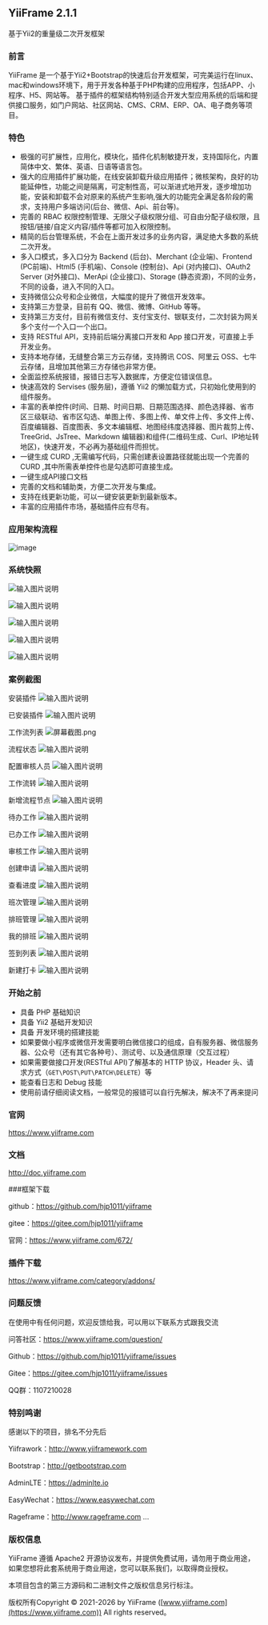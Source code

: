 ## YiiFrame 2.1.1

基于Yii2的重量级二次开发框架

### 前言

YiiFrame 是一个基于Yii2+Bootstrap的快速后台开发框架，可完美运行在linux、mac和windows环境下，用于开发各种基于PHP构建的应用程序，包括APP、小程序、H5、网站等。 基于插件的框架结构特别适合开发大型应用系统的后端和提供接口服务，如门户网站、社区网站、CMS、CRM、ERP、OA、电子商务等项目。

### 特色

- 极强的可扩展性，应用化，模块化，插件化机制敏捷开发，支持国际化，内置简体中文、繁体、英语、日语等语言包。
- 强大的应用插件扩展功能，在线安装卸载升级应用插件；微核架构，良好的功能延伸性，功能之间是隔离，可定制性高，可以渐进式地开发，逐步增加功能，安装和卸载不会对原来的系统产生影响,强大的功能完全满足各阶段的需求，支持用户多端访问(后台、微信、Api、前台等)。
- 完善的 RBAC 权限控制管理、无限父子级权限分组、可自由分配子级权限，且按钮/链接/自定义内容/插件等都可加入权限控制。
- 精简的后台管理系统，不会在上面开发过多的业务内容，满足绝大多数的系统二次开发。
- 多入口模式，多入口分为 Backend (后台)、Merchant (企业端)、Frontend (PC前端)、Html5 (手机端)、Console (控制台)、Api (对内接口)、OAuth2 Server (对外接口)、MerApi (企业接口)、Storage (静态资源)，不同的业务，不同的设备，进入不同的入口。
- 支持微信公众号和企业微信，大幅度的提升了微信开发效率。
- 支持第三方登录，目前有 QQ、微信、微博、GitHub 等等。
- 支持第三方支付，目前有微信支付、支付宝支付、银联支付，二次封装为网关多个支付一个入口一个出口。
- 支持 RESTful API，支持前后端分离接口开发和 App 接口开发，可直接上手开发业务。
- 支持本地存储，无缝整合第三方云存储，支持腾讯 COS、阿里云 OSS、七牛云存储，且增加其他第三方存储也非常方便。
- 全面监控系统报错，报错日志写入数据库，方便定位错误信息。
- 快速高效的 Servises (服务层)，遵循 Yii2 的懒加载方式，只初始化使用到的组件服务。
- 丰富的表单控件(时间、日期、时间日期、日期范围选择、颜色选择器、省市区三级联动、省市区勾选、单图上传、多图上传、单文件上传、多文件上传、百度编辑器、百度图表、多文本编辑框、地图经纬度选择器、图片裁剪上传、TreeGrid、JsTree、Markdown 编辑器)和组件(二维码生成、Curl、IP地址转地区)，快速开发，不必再为基础组件而担忧。
- 一键生成 CURD ,无需编写代码，只需创建表设置路径就能出现一个完善的 CURD ,其中所需表单控件也是勾选即可直接生成。
- 一键生成API接口文档
- 完善的文档和辅助类，方便二次开发与集成。
- 支持在线更新功能，可以一键安装更新到最新版本。
- 丰富的应用插件市场，基础插件应有尽有。

### 应用架构流程

![image](https://wephp-unioa.oss-cn-shenzhen.aliyuncs.com/app-flow.png)

### 系统快照

![输入图片说明](https://wephp-unioa.oss-cn-shenzhen.aliyuncs.com/YiiFrame-%E7%B3%BB%E7%BB%9F%E9%A6%96%E9%A1%B5.png "系统首页")

![输入图片说明](https://wephp-unioa.oss-cn-shenzhen.aliyuncs.com/YiiFrame-%E7%AB%99%E7%82%B9%E8%AE%BE%E7%BD%AE.png "站点设置")

![输入图片说明](https://wephp-unioa.oss-cn-shenzhen.aliyuncs.com/YiiFrame-%E9%85%8D%E7%BD%AE%E7%AE%A1%E7%90%86.png "配置管理")

![输入图片说明](https://wephp-unioa.oss-cn-shenzhen.aliyuncs.com/YiiFrame-%E5%BA%94%E7%94%A8%E7%AE%A1%E7%90%86.png "应用管理")

![输入图片说明](https://wephp-unioa.oss-cn-shenzhen.aliyuncs.com/YiiFrame-%E6%9D%83%E9%99%90%E7%AE%A1%E7%90%86.png "权限管理")

### 案例截图

安装插件
![输入图片说明](https://wephp-unioa.oss-cn-shenzhen.aliyuncs.com/%E5%AE%89%E8%A3%85%E6%8F%92%E4%BB%B6.png "屏幕截图.png")

已安装插件
![输入图片说明](https://wephp-unioa.oss-cn-shenzhen.aliyuncs.com/%E5%B7%B2%E5%AE%89%E8%A3%85%E6%8F%92%E4%BB%B6.png "屏幕截图.png")

工作流列表
![](https://wephp-unioa.oss-cn-shenzhen.aliyuncs.com/%E5%B7%A5%E4%BD%9C%E6%B5%81%E5%88%97%E8%A1%A8.png "屏幕截图.png")

流程状态
![输入图片说明](https://wephp-unioa.oss-cn-shenzhen.aliyuncs.com/%E6%B5%81%E7%A8%8B%E7%8A%B6%E6%80%81.png "屏幕截图.png")

配置审核人员
![输入图片说明](https://wephp-unioa.oss-cn-shenzhen.aliyuncs.com/%E9%85%8D%E7%BD%AE%E5%AE%A1%E6%A0%B8%E4%BA%BA%E5%91%98.png "屏幕截图.png")

工作流转
![输入图片说明](https://wephp-unioa.oss-cn-shenzhen.aliyuncs.com/%E5%B7%A5%E4%BD%9C%E6%B5%81%E8%BD%AC.png "屏幕截图.png")

新增流程节点
![输入图片说明](https://wephp-unioa.oss-cn-shenzhen.aliyuncs.com/%E5%88%9B%E5%BB%BA%E6%B5%81%E7%A8%8B%E8%8A%82%E7%82%B9.png "屏幕截图.png")

待办工作
![输入图片说明](https://wephp-unioa.oss-cn-shenzhen.aliyuncs.com/%E5%BE%85%E5%8A%9E%E5%B7%A5%E4%BD%9C.png "屏幕截图.png")

已办工作
![输入图片说明](https://wephp-unioa.oss-cn-shenzhen.aliyuncs.com/%E5%B7%B2%E5%8A%9E%E5%B7%A5%E4%BD%9C.png "屏幕截图.png")

审核工作
![输入图片说明](https://wephp-unioa.oss-cn-shenzhen.aliyuncs.com/%E5%AE%A1%E6%A0%B8%E5%B7%A5%E4%BD%9C.png "屏幕截图.png")

创建申请
![输入图片说明](https://wephp-unioa.oss-cn-shenzhen.aliyuncs.com/%E5%88%9B%E5%BB%BA%E7%94%B3%E8%AF%B7.png "屏幕截图.png")

查看进度
![输入图片说明](https://wephp-unioa.oss-cn-shenzhen.aliyuncs.com/%E6%9F%A5%E7%9C%8B%E8%BF%9B%E5%BA%A6.png "屏幕截图.png")

班次管理
![输入图片说明](https://wephp-unioa.oss-cn-shenzhen.aliyuncs.com/%E7%8F%AD%E6%AC%A1%E7%AE%A1%E7%90%86.png "屏幕截图.png")

排班管理
![输入图片说明](https://wephp-unioa.oss-cn-shenzhen.aliyuncs.com/%E6%8E%92%E7%8F%AD%E7%AE%A1%E7%90%86.png "屏幕截图.png")

我的排班
![输入图片说明](https://wephp-unioa.oss-cn-shenzhen.aliyuncs.com/%E6%88%91%E7%9A%84%E6%8E%92%E7%8F%AD.png "屏幕截图.png")

签到列表
![输入图片说明](https://wephp-unioa.oss-cn-shenzhen.aliyuncs.com/%E7%AD%BE%E5%88%B0%E5%88%97%E8%A1%A8.png "屏幕截图.png")

新建打卡
![输入图片说明](https://wephp-unioa.oss-cn-shenzhen.aliyuncs.com/%E7%AD%BE%E5%88%B0%E6%89%93%E5%8D%A1.png "屏幕截图.png")

### 开始之前

- 具备 PHP 基础知识
- 具备 Yii2 基础开发知识
- 具备 开发环境的搭建技能
- 如果要做小程序或微信开发需要明白微信接口的组成，自有服务器、微信服务器、公众号（还有其它各种号）、测试号、以及通信原理（交互过程）
- 如果需要做接口开发(RESTful API)了解基本的 HTTP 协议，Header 头、请求方式（`GET\POST\PUT\PATCH\DELETE`）等
- 能查看日志和 Debug 技能
- 使用前请仔细阅读文档，一般常见的报错可以自行先解决，解决不了再来提问


### 官网

https://www.yiiframe.com

### 文档

http://doc.yiiframe.com

###框架下载

github：https://github.com/hjp1011/yiiframe

gitee：https://gitee.com/hjp1011/yiiframe

官网：https://www.yiiframe.com/672/

### 插件下载

https://www.yiiframe.com/category/addons/

### 问题反馈

在使用中有任何问题，欢迎反馈给我，可以用以下联系方式跟我交流

问答社区：https://www.yiiframe.com/question/

Github：https://github.com/hjp1011/yiiframe/issues

Gitee：https://gitee.com/hjp1011/yiiframe/issues

QQ群：1107210028

### 特别鸣谢

感谢以下的项目，排名不分先后

Yiifrawork：http://www.yiiframework.com

Bootstrap：http://getbootstrap.com

AdminLTE：https://adminlte.io

EasyWechat：https://www.easywechat.com

Rageframe：http://www.rageframe.com
...

### 版权信息

YiiFrame 遵循 Apache2 开源协议发布，并提供免费试用，请勿用于商业用途，如果您想将此套系统用于商业用途，您可以联系我们，以取得商业授权。

本项目包含的第三方源码和二进制文件之版权信息另行标注。

版权所有Copyright © 2021-2026 by YiiFrame ([www.yiiframe.com](https://www.yiiframe.com)) All rights reserved。
